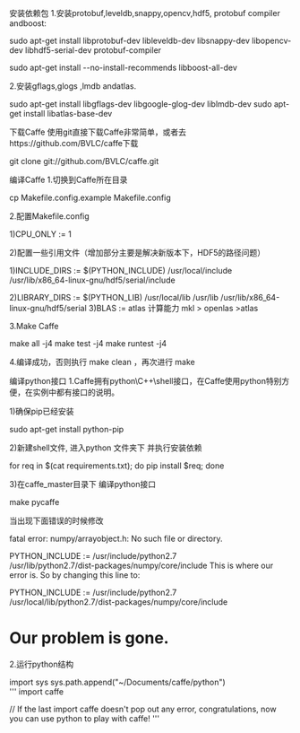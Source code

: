安装依赖包
1.安装protobuf,leveldb,snappy,opencv,hdf5, protobuf compiler andboost:

sudo apt-get install libprotobuf-dev libleveldb-dev libsnappy-dev libopencv-dev libhdf5-serial-dev protobuf-compiler

sudo apt-get install --no-install-recommends libboost-all-dev


2.安装gflags,glogs ,lmdb andatlas.

sudo apt-get install libgflags-dev libgoogle-glog-dev liblmdb-dev
sudo apt-get install libatlas-base-dev

下载Caffe
使用git直接下载Caffe非常简单，或者去https://github.com/BVLC/caffe下载

git clone git://github.com/BVLC/caffe.git


编译Caffe
1.切换到Caffe所在目录

cp Makefile.config.example Makefile.config


2.配置Makefile.config

1)CPU_ONLY := 1

2)配置一些引用文件（增加部分主要是解决新版本下，HDF5的路径问题）

1)INCLUDE_DIRS := $(PYTHON_INCLUDE) 
 /usr/local/include     
 /usr/lib/x86_64-linux-gnu/hdf5/serial/include    

2)LIBRARY_DIRS := $(PYTHON_LIB) 
 /usr/local/lib 
 /usr/lib /usr/lib/x86_64-linux-gnu/hdf5/serial
3)BLAS := atlas
计算能力 mkl > openlas >atlas


3.Make Caffe

make all -j4
make test -j4
make runtest -j4


4.编译成功，否则执行 make clean ，再次进行 make

编译python接口
1.Caffe拥有python\C++\shell接口，在Caffe使用python特别方便，在实例中都有接口的说明。

1)确保pip已经安装

sudo apt-get install python-pip


2)新建shell文件, 进入python 文件夹下 并执行安装依赖

for req in $(cat requirements.txt); do pip install $req; done


3)在caffe_master目录下 编译python接口

make pycaffe


当出现下面错误的时候修改

fatal error: numpy/arrayobject.h: No such file or directory.


PYTHON_INCLUDE := /usr/include/python2.7 \
/usr/lib/python2.7/dist-packages/numpy/core/include This is where our error is. So by changing this line to:

PYTHON_INCLUDE := /usr/include/python2.7 \
/usr/local/lib/python2.7/dist-packages/numpy/core/include   
# Our problem is gone.

2.运行python结构

import sys
sys.path.append("~/Documents/caffe/python")  
'''
import caffe 

// If the last import caffe doesn't pop out any error, congratulations, now you can use python to play with caffe!
'''


